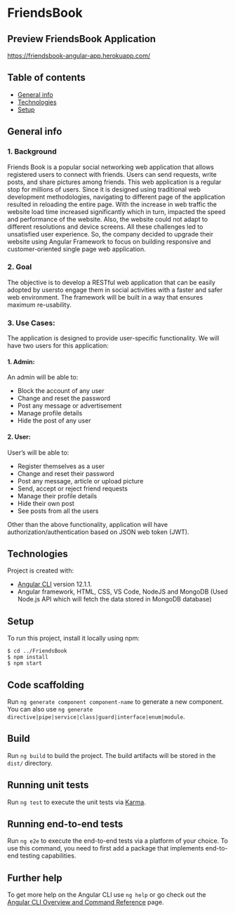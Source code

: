 # FriendsBook

## Preview FriendsBook Application
https://friendsbook-angular-app.herokuapp.com/

## Table of contents
* [General info](#general-info)
* [Technologies](#technologies)
* [Setup](#setup)

## General info

### 1. Background
Friends Book is a popular social networking web application that allows registered users to connect
with friends. Users can send requests, write posts, and share pictures among friends.
This web application is a regular stop for millions of users. Since it is designed using traditional web
development methodologies, navigating to different page of the application resulted in reloading the
entire page. With the increase in web traffic the website load time increased significantly which in
turn, impacted the speed and performance of the website. Also, the website could not adapt to
different resolutions and device screens.
All these challenges led to unsatisfied user experience. So, the company decided to upgrade their
website using Angular Framework to focus on building responsive and customer-oriented single page
web application.

### 2. Goal
The objective is to develop a RESTful web application that can be easily adopted by usersto engage them
in social activities with a faster and safer web environment. The framework will be built in a way that
ensures maximum re-usability.

### 3. Use Cases:
The application is designed to provide user-specific functionality. We will have two users for this
application:

#### 1. Admin:
An admin will be able to:
* Block the account of any user
* Change and reset the password
* Post any message or advertisement
* Manage profile details
* Hide the post of any user
#### 2. User:
User’s will be able to:
* Register themselves as a user
* Change and reset their password
* Post any message, article or upload picture
* Send, accept or reject friend requests
* Manage their profile details
* Hide their own post
* See posts from all the users
    
Other than the above functionality, application will have authorization/authentication based on JSON
web token (JWT). 
	
## Technologies
Project is created with:
* [Angular CLI](https://github.com/angular/angular-cli) version 12.1.1.
* Angular framework, HTML, CSS, VS Code, NodeJS and MongoDB (Used Node.js API which will fetch the data stored in MongoDB database)
	
## Setup
To run this project, install it locally using npm:

```
$ cd ../FriendsBook
$ npm install
$ npm start
```

## Code scaffolding

Run `ng generate component component-name` to generate a new component. You can also use `ng generate directive|pipe|service|class|guard|interface|enum|module`.

## Build

Run `ng build` to build the project. The build artifacts will be stored in the `dist/` directory.

## Running unit tests

Run `ng test` to execute the unit tests via [Karma](https://karma-runner.github.io).

## Running end-to-end tests

Run `ng e2e` to execute the end-to-end tests via a platform of your choice. To use this command, you need to first add a package that implements end-to-end testing capabilities.

## Further help

To get more help on the Angular CLI use `ng help` or go check out the [Angular CLI Overview and Command Reference](https://angular.io/cli) page.

